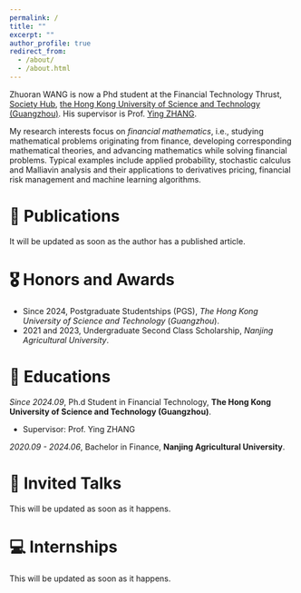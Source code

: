 ```yaml
---
permalink: /
title: ""
excerpt: ""
author_profile: true
redirect_from: 
  - /about/
  - /about.html
---
```


Zhuoran WANG is now a Phd student at the Financial Technology Thrust, [Society Hub](https://soch.hkust-gz.edu.cn/), [the Hong Kong University of Science and Technology (Guangzhou)](https://www.hkust-gz.edu.cn/). His supervisor is Prof. [Ying ZHANG](https://sites.google.com/view/ying-zhang/home?authuser=0).

My research interests focus on *financial mathematics*, i.e., studying mathematical problems originating from finance, developing corresponding mathematical theories, and advancing mathematics while solving financial problems. Typical examples include applied probability, stochastic calculus and Malliavin analysis and their applications to derivatives pricing, financial risk management and machine learning algorithms.

# 📝 Publications 
It will be updated as soon as the author has a published article.

# 🎖 Honors and Awards
- Since 2024, Postgraduate Studentships (PGS), *The Hong Kong University of Science and Technology* (*Guangzhou*).
- 2021 and 2023, Undergraduate Second Class Scholarship, *Nanjing Agricultural University*.

# 📖 Educations
*Since 2024.09*, Ph.d Student in Financial Technology, **The Hong Kong University of Science and Technology (Guangzhou)**.
+ Supervisor: Prof. Ying ZHANG

*2020.09 - 2024.06*, Bachelor in Finance, **Nanjing Agricultural University**.

# 💬 Invited Talks
This will be updated as soon as it happens.

# 💻 Internships
This will be updated as soon as it happens.
